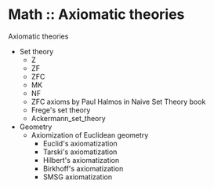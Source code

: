 # Math :: Axiomatic theories

Axiomatic theories
- Set theory
  - Z
  - ZF
  - ZFC
  - MK
  - NF
  - ZFC axioms by Paul Halmos in Naive Set Theory book
  - Frege's set theory
  - Ackermann_set_theory
- Geometry
  - Axiomization of Euclidean geometry
    - Euclid's axiomatization
    - Tarski's axiomatization
    - Hilbert's axiomatization
    - Birkhoff's axiomatization
    - SMSG axiomatization
